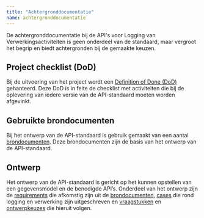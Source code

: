 ```yaml
---
title: "Achtergronddocumentatie"
name: achtergronddocumentatie
---
```


De achtergronddocumentatie bij de API's voor Logging van Verwerkingsactiviteiten is geen onderdeel van de standaard, maar vergroot het begrip en biedt achtergronden bij de gemaakte keuzen.

## Project checklist (DoD)
Bij de uitvoering van het project wordt een [Definition of Done (DoD)](../achtergronddocumentatie/definition_of_done) gehanteerd. Deze DoD is in feite de checklist met activiteiten die bij de oplevering van iedere versie van de API-standaard moeten worden afgevinkt. 

## Gebruikte brondocumenten
Bij het ontwerp van de API-standaard is gebruik gemaakt van een aantal [brondocumenten](../achtergronddocumentatie/brondocumenten). Deze brondocumenten zijn de basis van het ontwerp van de API-standaard.

## Ontwerp
Het ontwerp van de API-standaard is gericht op het kunnen opstellen van een gegevensmodel en de benodigde API’s. Onderdeel van het ontwerp zijn de [requirements](../achtergronddocumentatie/requirements) die afkomstig zijn uit de [brondocumenten](../achtergronddocumentatie/brondocumenten), [cases](../achtergronddocumentatie/cases) die rond logging en verwerking zijn uitgeschreven en [vraagstukken](../achtergronddocumentatie/vraagstukken) en 
[ontwerpkeuzes](../achtergronddocumentatie/ontwerpkeuzes) die hieruit volgen.
